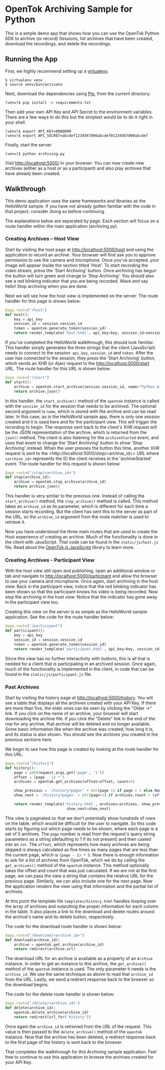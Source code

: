 # OpenTok Archiving Sample for Python

This is a simple demo app that shows how you can use the OpenTok Python SDK to archive (or record)
Sessions, list archives that have been created, download the recordings, and delete the recordings.

## Running the App

First, we highly recommend setting up a [virtualenv](http://www.virtualenv.org/en/latest/).

```
$ virtualenv venv
$ source venv/bin/activate
```

Next, download the dependencies using [Pip](http://www.pip-installer.org/en/latest/), from the
current directory:

```
(venv)$ pip install -r requirements.txt
```

Then add your own API Key and API Secret to the environment variables. There are a few ways to do
this but the simplest would be to do it right in your shell.

```
(venv)$ export API_KEY=0000000
(venv)$ export API_SECRET=abcdef1234567890abcdef01234567890abcdef
```

Finally, start the server.

```
(venv)$ python archiving.py
```

Visit <http://localhost:5000/> in your browser. You can now create new archives (either as a host or
as a participant) and also play archives that have already been created.

## Walkthrough

This demo application uses the same frameworks and libraries as the HelloWorld sample. If you have
not already gotten familiar with the code in that project, consider doing so before continuing.

The explanations below are separated by page. Each section will focus on a route handler within the
main application (archiving.py).

### Creating Archives – Host View

Start by visiting the host page at <http://localhost:5000/host> and using the application to record
an archive. Your browser will first ask you to approve permission to use the camera and microphone.
Once you've accepted, your image will appear inside the section titled 'Host'. To start recording
the video stream, press the 'Start Archiving' button. Once archiving has begun the button will turn
green and change to 'Stop Archiving'. You should also see a red blinking indicator that you are
being recorded. Wave and say hello! Stop archiving when you are done.

Next we will see how the host view is implemented on the server. The route handler for this page is
shown below:

```python
@app.route("/host")
def host():
    key = api_key
    session_id = session.session_id
    token = opentok.generate_token(session_id)
    return render_template('host.html', api_key=key, session_id=session_id, token=token)
```

If you've completed the HelloWorld walkthrough, this should look familiar. This handler simply
generates the three strings that the client (JavaScript) needs to connect to the session: `api_key`,
`session_id` and `token`. After the user has connected to the session, they press the
'Start Archiving' button, which sends an XHR (or Ajax) request to the <http://localhost:5000/start>
URL. The route handler for this URL is shown below:

```python
@app.route("/start")
def start():
    archive = opentok.start_archive(session.session_id, name="Python Archiving Sample App")
    return archive.json()
```

In this handler, the `start_archive()` method of the `opentok` instance is called with the `session_id`
for the session that needs to be archived. The optional second argument is `name`, which is stored with
the archive and can be read later. In this case, as in the HelloWorld sample app, there is
only one session created and it is used here and for the participant view. This will trigger the
recording to begin. The response sent back to the client's XHR request will be the JSON
representation of the archive, which is returned from the `json()` method. The client is also
listening for the `archiveStarted` event, and uses that event to change the 'Start Archiving' button
to show 'Stop Archiving' instead. When the user presses the button this time, another XHR request
is sent to the <http://localhost:5000/stop/<archive_id>> URL where `<archive_id>` represents the ID the
client receives in the 'archiveStarted' event. The route handler for this request is shown below:

```python
@app.route("/stop/<archive_id>")
def stop(archive_id):
    archive = opentok.stop_archive(archive_id)
    return archive.json()
```

This handler is very similar to the previous one. Instead of calling the `start_archive()` method,
the `stop_archive()` method is called. This method takes an `archive_id` as its parameter, which
is different for each time a session starts recording. But the client has sent this to the server
as part of the URL, so the `archive_id` argument from the route matcher is used to retrieve it.

Now you have understood the three main routes that are used to create the Host experience of
creating an archive. Much of the functionality is done in the client with JavaScript. That code can
be found in the `static/js/host.js` file. Read about the
[OpenTok.js JavaScript](http://tokbox.com/opentok/libraries/client/js/) library to learn more.

### Creating Archives - Participant View

With the host view still open and publishing, open an additional window or tab and navigate to
<http://localhost:5000/participant> and allow the browser to use your camera and microphone. Once
again, start archiving in the host view. Back in the participant view, notice that the red blinking
indicator has been shown so that the participant knows his video is being recorded. Now stop the
archiving in the host view. Notice that the indicator has gone away in the participant view too.

Creating this view on the server is as simple as the HelloWorld sample application. See the code
for the route handler below:

```python
@app.route("/participant")
def participant():
    key = api_key
    session_id = session.session_id
    token = opentok.generate_token(session_id)
    return render_template('participant.html', api_key=key, session_id=session_id, token=token)
```

Since this view has no further interactivity with buttons, this is all that is needed for a client
that is participating in an archived session. Once again, much of the functionality is implemented
in the client, in code that can be found in the `static/js/participant.js` file.

### Past Archives

Start by visiting the history page at <http://localhost:5000/history>. You will see a table that
displays all the archives created with your API Key. If there are more than five, the older ones
can be seen by clicking the "Older →" link. If you click on the name of an archive, your browser
will start downloading the archive file. If you click the "Delete" link in the end of the row
for any archive, that archive will be deleted and no longer available. Some basic information like
when the archive was created, how long it is, and its status is also shown. You should see the
archives you created in the previous sections here.

We begin to see how this page is created by looking at the route handler for this URL:

```python
@app.route("/history")
def history():
    page = int(request.args.get('page', '1'))
    offset = (page - 1) * 5
    archives = opentok.get_archives(offset=offset, count=5)

    show_previous = '/history?page=' + str(page-1) if page > 1 else None
    show_next = '/history?page=' + str(page+1) if archives.count > (offset + 5) else None

    return render_template('history.html', archives=archives, show_previous=show_previous,
                            show_next=show_next)
```

This view is paginated so that we don't potentially show hundreds of rows on the table, which would
be difficult for the user to navigate. So this code starts by figuring out which page needs to be
shown, where each page is a set of 5 archives. The `page` number is read from the request's query
string parameters as a string (defaulting to 1 if its not present) and then casted into an `int`.
The `offset`, which represents how many archives are being skipped is always calculated as five
times as many pages that are less than the current page, which is `(page - 1) * 5`. Now there is
enough information to ask for a list of archives from OpenTok, which we do by calling the
`get_archives()` method of the `opentok` instance. This method optionally takes the offset and count
that was just calculated. If we are not at the first page, we can pass the view a string that
contains the relative URL for the previous page. Similarly, we can also include one for the next
page. Now the application renders the view using that information and the partial list of archives.

At this point the template file `templates/history.html` handles
looping over the array of archives and outputting the proper information for each column in the
table. It also places a link to the download and delete routes around the archive's name and
its delete button, respectively.

The code for the download route handler is shown below:

```python
@app.route("/download/<archive_id>")
def download(archive_id):
    archive = opentok.get_archive(archive_id)
    return redirect(archive.url)
```

The download URL for an archive is available as a property of an `Archive` instance. In order to get
an instance to this archive, the `get_archive()` method of the `opentok` instance is used. The only
parameter it needs is the `archive_id`. We use the same technique as above to read that `archive_id`
from the URL. Lastly, we send a redirect response back to the browser so the download begins.

The code for the delete route handler is shown below:

```python
@app.route("/delete/<archive_id>")
def delete(archive_id):
    opentok.delete_archive(archive_id)
    return redirect(url_for('history'))
```

Once again the `archive_id` is retrieved from the URL of the request. This value is then passed to the
`delete_archive()` method of the `opentok` instance. Now that the archive has been deleted, a
redirect response back to the first page of the history is sent back to the browser.

That completes the walkthrough for this Archiving sample application. Feel free to continue to use
this application to browse the archives created for your API Key.
